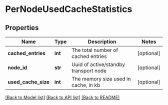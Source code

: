 # PerNodeUsedCacheStatistics

## Properties
Name | Type | Description | Notes
------------ | ------------- | ------------- | -------------
**cached_entries** | **int** | The total number of cached entries | [optional] 
**node_id** | **str** | Uuid of active/standby transport node | [optional] 
**used_cache_size** | **int** | The memory size used in cache, in kb | [optional] 

[[Back to Model list]](../README.md#documentation-for-models) [[Back to API list]](../README.md#documentation-for-api-endpoints) [[Back to README]](../README.md)


